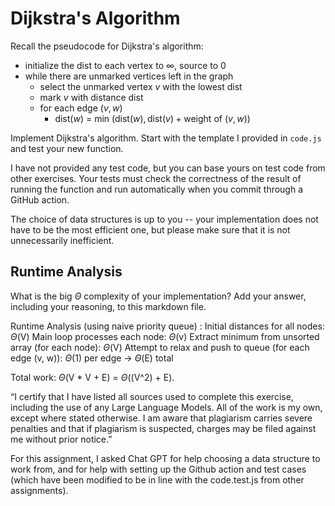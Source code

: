 # Dijkstra's Algorithm

Recall the pseudocode for Dijkstra's algorithm:
- initialize the dist to each vertex to $\infty$, source to 0
- while there are unmarked vertices left in the graph
    - select the unmarked vertex $v$ with the lowest dist
    - mark $v$ with distance dist
    - for each edge $(v,w)$
        - dist($w$) = min $\left(\textrm{dist}(w), \textrm{dist}(v) + \textrm{weight of }(v, w)\right)$

Implement Dijkstra's algorithm. Start with the template I provided in `code.js`
and test your new function.

I have not provided any test code, but you can base yours on test code from
other exercises. Your tests must check the correctness of the result of running
the function and run automatically when you commit through a GitHub action.

The choice of data structures is up to you -- your implementation does not have
to be the most efficient one, but please make sure that it is not unnecessarily
inefficient.

## Runtime Analysis

What is the big $\Theta$ complexity of your implementation? Add your
answer, including your reasoning, to this markdown file.

Runtime Analysis (using naive priority queue) :
Initial distances for all nodes: $\Theta$(V)
Main loop processes each node: $\Theta$(v)
Extract minimum from unsorted array (for each node): $\Theta$(V)
Attempt to relax and push to queue (for each edge (v, w)): $\Theta$(1) per edge -> $\Theta$(E) total

Total work: $\Theta$(V * V + E) = $\Theta$((V^2) + E).

“I certify that I have listed all sources used to complete this exercise, including the use
of any Large Language Models. All of the work is my own, except where stated
otherwise. I am aware that plagiarism carries severe penalties and that if plagiarism is
suspected, charges may be filed against me without prior notice.”

For this assignment, I asked Chat GPT for help choosing a data structure to work from, and for help with setting up the Github action and test cases (which have been modified to be in line with the code.test.js from other assignments).